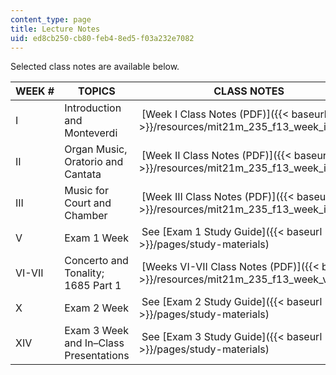 ```yaml
---
content_type: page
title: Lecture Notes
uid: ed8cb250-cb80-feb4-8ed5-f03a232e7082
---
```


Selected class notes are available below.

| WEEK # | TOPICS | CLASS NOTES |
| --- | --- | --- |
| I | Introduction and Monteverdi |  [Week I Class Notes (PDF)]({{< baseurl >}}/resources/mit21m_235_f13_week_i_mont) |
| II | Organ Music, Oratorio and Cantata |  [Week II Class Notes (PDF)]({{< baseurl >}}/resources/mit21m_235_f13_week_ii_org) |
| III | Music for Court and Chamber |  [Week III Class Notes (PDF)]({{< baseurl >}}/resources/mit21m_235_f13_week_iii_cl) |
| V | Exam 1 Week |  See [Exam 1 Study Guide]({{< baseurl >}}/pages/study-materials) |
| VI-VII | Concerto and Tonality; 1685 Part 1 |  [Weeks VI-VII Class Notes (PDF)]({{< baseurl >}}/resources/mit21m_235_f13_week_vii_con) |
| X | Exam 2 Week |  See [Exam 2 Study Guide]({{< baseurl >}}/pages/study-materials) |
| XIV | Exam 3 Week and In–Class Presentations |  See [Exam 3 Study Guide]({{< baseurl >}}/pages/study-materials)